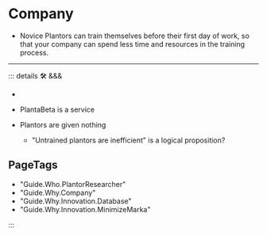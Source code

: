 
# Company

- Novice Plantors can train themselves before their first day of work, so that your company can spend less time and resources in the training process.

---

<!-- =================================================== -->
<!-- =================================================== -->
<!-- =================================================== -->
<!-- =================================================== -->
<!-- =================================================== -->
::: details 🛠 <dev>&&&</dev>

-

- PlantaBeta is a service

- Plantors are given nothing
    - "Untrained plantors are inefficient" is a logical proposition?

<h2>PageTags</h2>

- "Guide.Who.PlantorResearcher"
- "Guide.Why.Company"
- "Guide.Why.Innovation.Database"
- "Guide.Why.Innovation.MinimizeMarka"

:::
